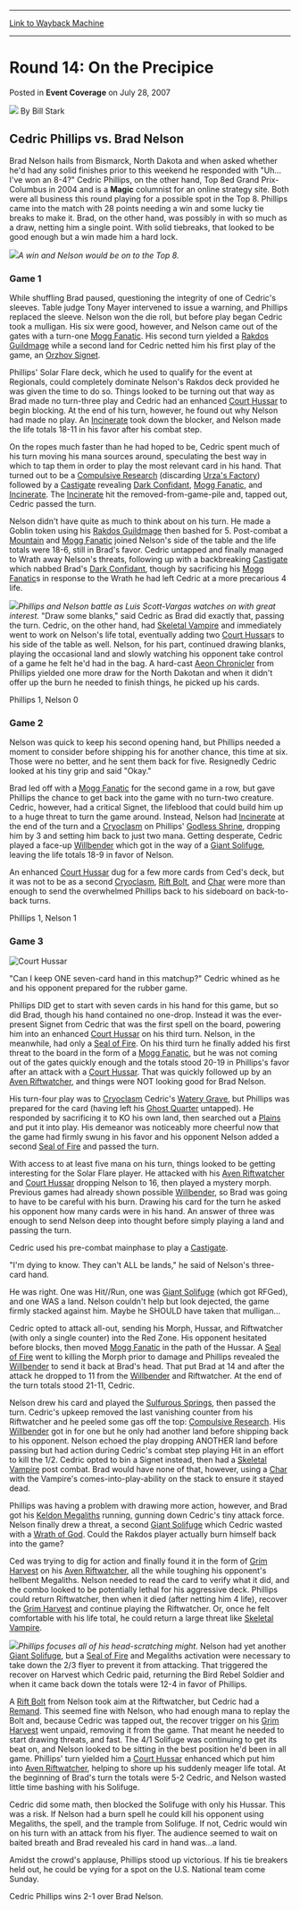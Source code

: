 
---
[Link to Wayback Machine](https://web.archive.org/web/20171029021123/https://magic.wizards.com/en/articles/archive/event-coverage/round-14-precipice-2007-07-28)

[_metadata_:author]:- "Bill Stark"
[_metadata_:description]:- "Cedric Phillips vs. Brad Nelson"
[_metadata_:generator]:- "Drupal 7 (http://drupal.org)"
[_metadata_:node]:- "587091"
[_metadata_:publish_date]:- "2007-07-28"
[_metadata_:source]:- "div-main-content"
[_metadata_:title]:- "Round 14: On the Precipice"
[_metadata_:wayback_capture_timestamp]:- "2017-10-29 02:11:23"
[_metadata_:wayback_raw_url]:- "https://web.archive.org/web/20171029021123id_/https://magic.wizards.com/en/articles/archive/event-coverage/round-14-precipice-2007-07-28"
[_metadata_:wayback_url]:- "https://magic.wizards.com/en/articles/archive/event-coverage/round-14-precipice-2007-07-28"
---


Round 14: On the Precipice
==========================



 Posted in **Event Coverage**
 on July 28, 2007 






![](https://web.archive.org/web/20171223182353im_/https://magic.wizards.com/sites/mtg/files/styles/auth_small/public/images/person/authorpic_BillStark.jpg?itok=Qv3SSZbe)
By Bill Stark












Cedric Phillips vs. Brad Nelson
-------------------------------


Brad Nelson hails from Bismarck, North Dakota and when asked whether he'd had any solid finishes prior to this weekend he responded with "Uh…I've won an 8-4?" Cedric Phillips, on the other hand, Top 8ed Grand Prix-Columbus in 2004 and is a **Magic** columnist for an online strategy site. Both were all business this round playing for a possible spot in the Top 8. Phillips came into the match with 28 points needing a win and some lucky tie breaks to make it. Brad, on the other hand, was possibly in with so much as a draw, netting him a single point. With solid tiebreaks, that looked to be good enough but a win made him a hard lock.


![](https://media.magic.wizards.com/image_legacy_migration/sideboard/images/usnat07/Fm14_nelson.jpg)*A win and Nelson would be on to the Top 8.*
### Game 1


While shuffling Brad paused, questioning the integrity of one of Cedric's sleeves. Table judge Tony Mayer intervened to issue a warning, and Phillips replaced the sleeve. Nelson won the die roll, but before play began Cedric took a mulligan. His six were good, however, and Nelson came out of the gates with a turn-one [Mogg Fanatic](http://gatherer.wizards.com/Pages/Card/Details.aspx?name=Mogg+Fanatic). His second turn yielded a [Rakdos Guildmage](http://gatherer.wizards.com/Pages/Card/Details.aspx?name=Rakdos+Guildmage) while a second land for Cedric netted him his first play of the game, an [Orzhov Signet](http://gatherer.wizards.com/Pages/Card/Details.aspx?name=Orzhov+Signet).


Phillips' Solar Flare deck, which he used to qualify for the event at Regionals, could completely dominate Nelson's Rakdos deck provided he was given the time to do so. Things looked to be turning out that way as Brad made no turn-three play and Cedric had an enhanced [Court Hussar](http://gatherer.wizards.com/Pages/Card/Details.aspx?name=Court+Hussar) to begin blocking. At the end of his turn, however, he found out why Nelson had made no play. An [Incinerate](http://gatherer.wizards.com/Pages/Card/Details.aspx?name=Incinerate) took down the blocker, and Nelson made the life totals 18-11 in his favor after his combat step.


On the ropes much faster than he had hoped to be, Cedric spent much of his turn moving his mana sources around, speculating the best way in which to tap them in order to play the most relevant card in his hand. That turned out to be a [Compulsive Research](http://gatherer.wizards.com/Pages/Card/Details.aspx?name=Compulsive+Research) (discarding [Urza's Factory](http://gatherer.wizards.com/Pages/Card/Details.aspx?name=Urza%27s+Factory)) followed by a [Castigate](http://gatherer.wizards.com/Pages/Card/Details.aspx?name=Castigate) revealing [Dark Confidant](http://gatherer.wizards.com/Pages/Card/Details.aspx?name=Dark+Confidant), [Mogg Fanatic](http://gatherer.wizards.com/Pages/Card/Details.aspx?name=Mogg+Fanatic), and [Incinerate](http://gatherer.wizards.com/Pages/Card/Details.aspx?name=Incinerate). The [Incinerate](http://gatherer.wizards.com/Pages/Card/Details.aspx?name=Incinerate) hit the removed-from-game-pile and, tapped out, Cedric passed the turn.


Nelson didn't have quite as much to think about on his turn. He made a Goblin token using his [Rakdos Guildmage](http://gatherer.wizards.com/Pages/Card/Details.aspx?name=Rakdos+Guildmage) then bashed for 5. Post-combat a [Mountain](http://gatherer.wizards.com/Pages/Card/Details.aspx?name=Mountain) and [Mogg Fanatic](http://gatherer.wizards.com/Pages/Card/Details.aspx?name=Mogg+Fanatic) joined Nelson's side of the table and the life totals were 18-6, still in Brad's favor. Cedric untapped and finally managed to Wrath away Nelson's threats, following up with a backbreaking [Castigate](http://gatherer.wizards.com/Pages/Card/Details.aspx?name=Castigate) which nabbed Brad's [Dark Confidant](http://gatherer.wizards.com/Pages/Card/Details.aspx?name=Dark+Confidant), though by sacrificing his [Mogg Fanatic](http://gatherer.wizards.com/Pages/Card/Details.aspx?name=Mogg+Fanatic)s in response to the Wrath he had left Cedric at a more precarious 4 life.


![](https://media.magic.wizards.com/image_legacy_migration/sideboard/images/usnat07/Fm14_phillipsnelson.jpg)*Phillips and Nelson battle as Luis Scott-Vargas watches on with great interest.*
"Draw some blanks," said Cedric as Brad did exactly that, passing the turn. Cedric, on the other hand, had [Skeletal Vampire](http://gatherer.wizards.com/Pages/Card/Details.aspx?name=Skeletal+Vampire) and immediately went to work on Nelson's life total, eventually adding two [Court Hussar](http://gatherer.wizards.com/Pages/Card/Details.aspx?name=Court+Hussar)s to his side of the table as well. Nelson, for his part, continued drawing blanks, playing the occasional land and slowly watching his opponent take control of a game he felt he'd had in the bag. A hard-cast [Aeon Chronicler](http://gatherer.wizards.com/Pages/Card/Details.aspx?name=Aeon+Chronicler) from Phillips yielded one more draw for the North Dakotan and when it didn't offer up the burn he needed to finish things, he picked up his cards.


Phillips 1, Nelson 0


### Game 2


Nelson was quick to keep his second opening hand, but Phillips needed a moment to consider before shipping his for another chance, this time at six. Those were no better, and he sent them back for five. Resignedly Cedric looked at his tiny grip and said "Okay."


Brad led off with a [Mogg Fanatic](http://gatherer.wizards.com/Pages/Card/Details.aspx?name=Mogg+Fanatic) for the second game in a row, but gave Phillips the chance to get back into the game with no turn-two creature. Cedric, however, had a critical Signet, the lifeblood that could build him up to a huge threat to turn the game around. Instead, Nelson had [Incinerate](http://gatherer.wizards.com/Pages/Card/Details.aspx?name=Incinerate) at the end of the turn and a [Cryoclasm](http://gatherer.wizards.com/Pages/Card/Details.aspx?name=Cryoclasm) on Phillips' [Godless Shrine](http://gatherer.wizards.com/Pages/Card/Details.aspx?name=Godless+Shrine), dropping him by 3 and setting him back to just two mana. Getting desperate, Cedric played a face-up [Willbender](http://gatherer.wizards.com/Pages/Card/Details.aspx?name=Willbender) which got in the way of a [Giant Solifuge](http://gatherer.wizards.com/Pages/Card/Details.aspx?name=Giant+Solifuge), leaving the life totals 18-9 in favor of Nelson.


An enhanced [Court Hussar](http://gatherer.wizards.com/Pages/Card/Details.aspx?name=Court+Hussar) dug for a few more cards from Ced's deck, but it was not to be as a second [Cryoclasm](http://gatherer.wizards.com/Pages/Card/Details.aspx?name=Cryoclasm), [Rift Bolt](http://gatherer.wizards.com/Pages/Card/Details.aspx?name=Rift+Bolt), and [Char](http://gatherer.wizards.com/Pages/Card/Details.aspx?name=Char) were more than enough to send the overwhelmed Phillips back to his sideboard on back-to-back turns.


Phillips 1, Nelson 1


### Game 3



![Court Hussar](http://gatherer.wizards.com/Handlers/Image.ashx?type=card&name=Court+Hussar)

"Can I keep ONE seven-card hand in this matchup?" Cedric whined as he and his opponent prepared for the rubber game.


Phillips DID get to start with seven cards in his hand for this game, but so did Brad, though his hand contained no one-drop. Instead it was the ever-present Signet from Cedric that was the first spell on the board, powering him into an enhanced [Court Hussar](http://gatherer.wizards.com/Pages/Card/Details.aspx?name=Court+Hussar) on his third turn. Nelson, in the meanwhile, had only a [Seal of Fire](http://gatherer.wizards.com/Pages/Card/Details.aspx?name=Seal+of+Fire). On his third turn he finally added his first threat to the board in the form of a [Mogg Fanatic](http://gatherer.wizards.com/Pages/Card/Details.aspx?name=Mogg+Fanatic), but he was not coming out of the gates quickly enough and the totals stood 20-19 in Phillips's favor after an attack with a [Court Hussar](http://gatherer.wizards.com/Pages/Card/Details.aspx?name=Court+Hussar). That was quickly followed up by an [Aven Riftwatcher](http://gatherer.wizards.com/Pages/Card/Details.aspx?name=Aven+Riftwatcher), and things were NOT looking good for Brad Nelson.


His turn-four play was to [Cryoclasm](http://gatherer.wizards.com/Pages/Card/Details.aspx?name=Cryoclasm) Cedric's [Watery Grave](http://gatherer.wizards.com/Pages/Card/Details.aspx?name=Watery+Grave), but Phillips was prepared for the card (having left his [Ghost Quarter](http://gatherer.wizards.com/Pages/Card/Details.aspx?name=Ghost+Quarter) untapped). He responded by sacrificing it to KO his own land, then searched out a [Plains](http://gatherer.wizards.com/Pages/Card/Details.aspx?name=Plains) and put it into play. His demeanor was noticeably more cheerful now that the game had firmly swung in his favor and his opponent Nelson added a second [Seal of Fire](http://gatherer.wizards.com/Pages/Card/Details.aspx?name=Seal+of+Fire) and passed the turn.


With access to at least five mana on his turn, things looked to be getting interesting for the Solar Flare player. He attacked with his [Aven Riftwatcher](http://gatherer.wizards.com/Pages/Card/Details.aspx?name=Aven+Riftwatcher) and [Court Hussar](http://gatherer.wizards.com/Pages/Card/Details.aspx?name=Court+Hussar) dropping Nelson to 16, then played a mystery morph. Previous games had already shown possible [Willbender](http://gatherer.wizards.com/Pages/Card/Details.aspx?name=Willbender), so Brad was going to have to be careful with his burn. Drawing his card for the turn he asked his opponent how many cards were in his hand. An answer of three was enough to send Nelson deep into thought before simply playing a land and passing the turn.


Cedric used his pre-combat mainphase to play a [Castigate](http://gatherer.wizards.com/Pages/Card/Details.aspx?name=Castigate).


"I'm dying to know. They can't ALL be lands," he said of Nelson's three-card hand.


He was right. One was Hit//Run, one was [Giant Solifuge](http://gatherer.wizards.com/Pages/Card/Details.aspx?name=Giant+Solifuge) (which got RFGed), and one WAS a land. Nelson couldn't help but look dejected, the game firmly stacked against him. Maybe he SHOULD have taken that mulligan…


Cedric opted to attack all-out, sending his Morph, Hussar, and Riftwatcher (with only a single counter) into the Red Zone. His opponent hesitated before blocks, then moved [Mogg Fanatic](http://gatherer.wizards.com/Pages/Card/Details.aspx?name=Mogg+Fanatic) in the path of the Hussar. A [Seal of Fire](http://gatherer.wizards.com/Pages/Card/Details.aspx?name=Seal+of+Fire) went to killing the Morph prior to damage and Phillips revealed the [Willbender](http://gatherer.wizards.com/Pages/Card/Details.aspx?name=Willbender) to send it back at Brad's head. That put Brad at 14 and after the attack he dropped to 11 from the [Willbender](http://gatherer.wizards.com/Pages/Card/Details.aspx?name=Willbender) and Riftwatcher. At the end of the turn totals stood 21-11, Cedric.


Nelson drew his card and played the [Sulfurous Springs](http://gatherer.wizards.com/Pages/Card/Details.aspx?name=Sulfurous+Springs), then passed the turn. Cedric's upkeep removed the last vanishing counter from his Riftwatcher and he peeled some gas off the top: [Compulsive Research](http://gatherer.wizards.com/Pages/Card/Details.aspx?name=Compulsive+Research). His [Willbender](http://gatherer.wizards.com/Pages/Card/Details.aspx?name=Willbender) got in for one but he only had another land before shipping back to his opponent. Nelson echoed the play dropping ANOTHER land before passing but had action during Cedric's combat step playing Hit in an effort to kill the 1/2. Cedric opted to bin a Signet instead, then had a [Skeletal Vampire](http://gatherer.wizards.com/Pages/Card/Details.aspx?name=Skeletal+Vampire) post combat. Brad would have none of that, however, using a [Char](http://gatherer.wizards.com/Pages/Card/Details.aspx?name=Char) with the Vampire's comes-into-play-ability on the stack to ensure it stayed dead.


Phillips was having a problem with drawing more action, however, and Brad got his [Keldon Megaliths](http://gatherer.wizards.com/Pages/Card/Details.aspx?name=Keldon+Megaliths) running, gunning down Cedric's tiny attack force. Nelson finally drew a threat, a second [Giant Solifuge](http://gatherer.wizards.com/Pages/Card/Details.aspx?name=Giant+Solifuge) which Cedric wasted with a [Wrath of God](http://gatherer.wizards.com/Pages/Card/Details.aspx?name=Wrath+of+God). Could the Rakdos player actually burn himself back into the game?


Ced was trying to dig for action and finally found it in the form of [Grim Harvest](http://gatherer.wizards.com/Pages/Card/Details.aspx?name=Grim+Harvest) on his [Aven Riftwatcher](http://gatherer.wizards.com/Pages/Card/Details.aspx?name=Aven+Riftwatcher), all the while toughing his opponent's hellbent Megaliths. Nelson needed to read the card to verify what it did, and the combo looked to be potentially lethal for his aggressive deck. Phillips could return Riftwatcher, then when it died (after netting him 4 life), recover the [Grim Harvest](http://gatherer.wizards.com/Pages/Card/Details.aspx?name=Grim+Harvest) and continue playing the Riftwatcher. Or, once he felt comfortable with his life total, he could return a large threat like [Skeletal Vampire](http://gatherer.wizards.com/Pages/Card/Details.aspx?name=Skeletal+Vampire).


![](https://media.magic.wizards.com/image_legacy_migration/sideboard/images/usnat07/Fm14_phillips.jpg)*Phillips focuses all of his head-scratching might.*
Nelson had yet another [Giant Solifuge](http://gatherer.wizards.com/Pages/Card/Details.aspx?name=Giant+Solifuge), but a [Seal of Fire](http://gatherer.wizards.com/Pages/Card/Details.aspx?name=Seal+of+Fire) and Megaliths activation were necessary to take down the 2/3 flyer to prevent it from attacking. That triggered the recover on Harvest which Cedric paid, returning the Bird Rebel Soldier and when it came back down the totals were 12-4 in favor of Phillips.


A [Rift Bolt](http://gatherer.wizards.com/Pages/Card/Details.aspx?name=Rift+Bolt) from Nelson took aim at the Riftwatcher, but Cedric had a [Remand](http://gatherer.wizards.com/Pages/Card/Details.aspx?name=Remand). This seemed fine with Nelson, who had enough mana to replay the Bolt and, because Cedric was tapped out, the recover trigger on his [Grim Harvest](http://gatherer.wizards.com/Pages/Card/Details.aspx?name=Grim+Harvest) went unpaid, removing it from the game. That meant he needed to start drawing threats, and fast. The 4/1 Solifuge was continuing to get its beat on, and Nelson looked to be sitting in the best position he'd been in all game. Phillips' turn yielded him a [Court Hussar](http://gatherer.wizards.com/Pages/Card/Details.aspx?name=Court+Hussar) enhanced which put him into [Aven Riftwatcher](http://gatherer.wizards.com/Pages/Card/Details.aspx?name=Aven+Riftwatcher), helping to shore up his suddenly meager life total. At the beginning of Brad's turn the totals were 5-2 Cedric, and Nelson wasted little time bashing with his Solifuge.


Cedric did some math, then blocked the Solifuge with only his Hussar. This was a risk. If Nelson had a burn spell he could kill his opponent using Megaliths, the spell, and the trample from Solifuge. If not, Cedric would win on his turn with an attack from his flyer. The audience seemed to wait on baited breath and Brad revealed his card in hand was…a land.


Amidst the crowd's applause, Phillips stood up victorious. If his tie breakers held out, he could be vying for a spot on the U.S. National team come Sunday.


Cedric Phillips wins 2-1 over Brad Nelson.








